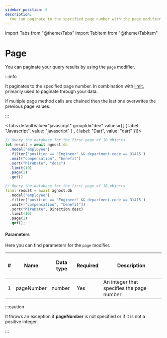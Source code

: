 ```yaml
---
sidebar_position: 6
description:
  You can paginate to the specified page number with the page modifier.
---
```


import Tabs from "@theme/Tabs"
import TabItem from "@theme/TabItem"

# Page

You can paginate your query results by using the `page` modifier.

:::info

It paginates to the specified page number. In combination with [limit](./limit),
primarily used to paginate through your data.

If multiple page method calls are chained then the last one overwrites the
previous page values.

:::

<Tabs defaultValue="javascript" groupId="dev" values={[ { label: "Javascript", value: "javascript" } , { label: "Dart", value: "dart" }]}>


<TabItem value="javascript">


```js
// Query the database for the first page of 10 objects
let result = await agnost.db
  .model("employee")
  .filter('position == "Engineer" && department.code == 31415')
  .omit("compensation", "benefit")
  .sort("hireDate", "desc")
  .limit(10)
  .page(1)
  .get()
```

</TabItem>


<TabItem value="dart">


```dart
// Query the database for the first page of 10 objects
final result = await agnost.db
  .model("employee")
  .filter('position == "Engineer" && department.code == 31415')
  .omit(["compensation", "benefit"])
  .sort("hireDate", Direction.desc)
  .limit(10)
  .page(1)
  .get();
```

</TabItem>


</Tabs>


#### Parameters

Here you can find parameters for the `page` modifier.

| #   | <p><strong>Name</strong></p> | <p><strong>Data type</strong></p> | <p><strong>Required</strong></p> | <p><strong>Description </strong></p>       |
| --- | ---------------------------- | --------------------------------- | -------------------------------- | ------------------------------------------ |
| 1   | pageNumber                   | number                            | Yes                              | An integer that specifies the page number. |

:::caution

It throws an exception if **pageNumber** is not specified or if it is not a
positive integer.

:::
